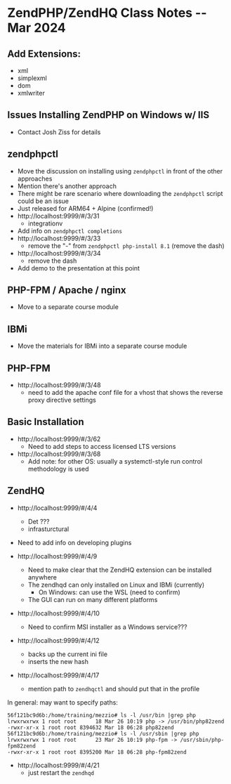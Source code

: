 # ZendPHP/ZendHQ Class Notes -- Mar 2024

## Add Extensions:
* xml
* simplexml
* dom
* xmlwriter


## Issues Installing ZendPHP on Windows w/ IIS
* Contact Josh Ziss for details

## zendphpctl
* Move the discussion on installing using `zendphpctl` in front of the other approaches
* Mention there's another approach
* There might be rare scenario where downloading the `zendphpctl` script could be an issue
* Just released for ARM64 + Alpine (confirmed!)
* http://localhost:9999/#/3/31
  * integrationv
* Add info on `zendphpctl completions`
* http://localhost:9999/#/3/33
  * remove the "-" from `zendphpctl php-install 8.1` (remove the dash)
* http://localhost:9999/#/3/34
  * remove the dash
* Add demo to the presentation at this point

## PHP-FPM / Apache / nginx
* Move to a separate course module

## IBMi
* Move the materials for IBMi into a separate course module

## PHP-FPM
* http://localhost:9999/#/3/48
  * need to add the apache conf file for a vhost that shows the reverse proxy directive settings

## Basic Installation
* http://localhost:9999/#/3/62
  * Need to add steps to access licensed LTS versions
* http://localhost:9999/#/3/68
  * Add note: for other OS: usually a systemctl-style run control methodology is used
  
## ZendHQ
* http://localhost:9999/#/4/4
  * Det ???
  * infrasturctural
  
* Need to add info on developing plugins
* http://localhost:9999/#/4/9
  * Need to make clear that the ZendHQ extension can be installed anywhere
  * The zendhqd can only installed on Linux and IBMi (currently) 
    * On Windows: can use the WSL (need to confirm)
  * The GUI can run on many different platforms
    
* http://localhost:9999/#/4/10
  * Need to confirm MSI installer as a Windows service???
  
* http://localhost:9999/#/4/12
  * backs up the current ini file
  * inserts the new hash

* http://localhost:9999/#/4/17
  * mention path to `zendhqctl` and should put that in the profile

In general: may want to specify paths:
```
56f121bc9d6b:/home/training/mezzio# ls -l /usr/bin |grep php
lrwxrwxrwx 1 root root      18 Mar 26 10:19 php -> /usr/bin/php82zend
-rwxr-xr-x 1 root root 8394632 Mar 18 06:28 php82zend
56f121bc9d6b:/home/training/mezzio# ls -l /usr/sbin |grep php
lrwxrwxrwx 1 root root      23 Mar 26 10:19 php-fpm -> /usr/sbin/php-fpm82zend
-rwxr-xr-x 1 root root 8395200 Mar 18 06:28 php-fpm82zend
```

* http://localhost:9999/#/4/21
  * just restart the `zendhqd` 
  
    
